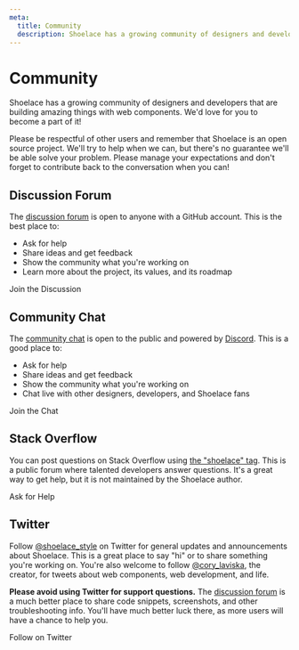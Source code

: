 ```yaml
---
meta:
  title: Community
  description: Shoelace has a growing community of designers and developers that are building amazing things with web components.
---
```


# Community

Shoelace has a growing community of designers and developers that are building amazing things with web components. We'd love for you to become a part of it!

Please be respectful of other users and remember that Shoelace is an open source project. We'll try to help when we can, but there's no guarantee we'll be able solve your problem. Please manage your expectations and don't forget to contribute back to the conversation when you can!

## Discussion Forum

The [discussion forum](https://github.com/shoelace-style/shoelace/discussions) is open to anyone with a GitHub account. This is the best place to:

- Ask for help
- Share ideas and get feedback
- Show the community what you're working on
- Learn more about the project, its values, and its roadmap

<st-button variant="primary" href="https://github.com/shoelace-style/shoelace/discussions" target="_blank">
  <st-icon name="github" slot="prefix"></st-icon>
  Join the Discussion
</st-button>

## Community Chat

The [community chat](https://discord.gg/mg8f26C) is open to the public and powered by [Discord](https://discord.com/). This is a good place to:

- Ask for help
- Share ideas and get feedback
- Show the community what you're working on
- Chat live with other designers, developers, and Shoelace fans

<st-button variant="primary" href="https://discord.gg/mg8f26C" target="_blank">
  <st-icon name="discord" slot="prefix"></st-icon>
  Join the Chat
</st-button>

## Stack Overflow

You can post questions on Stack Overflow using [the "shoelace" tag](https://stackoverflow.com/questions/tagged/shoelace). This is a public forum where talented developers answer questions. It's a great way to get help, but it is not maintained by the Shoelace author.

<st-button variant="primary" href="https://stackoverflow.com/questions/ask?tags=shoelace" target="_blank">
  <st-icon name="stack-overflow" slot="prefix"></st-icon>
  Ask for Help
</st-button>

## Twitter

Follow [@shoelace_style](https://twitter.com/shoelace_style) on Twitter for general updates and announcements about Shoelace. This is a great place to say "hi" or to share something you're working on. You're also welcome to follow [@cory_laviska](https://twitter.com/cory_laviska), the creator, for tweets about web components, web development, and life.

**Please avoid using Twitter for support questions.** The [discussion forum](https://github.com/shoelace-style/shoelace/discussions) is a much better place to share code snippets, screenshots, and other troubleshooting info. You'll have much better luck there, as more users will have a chance to help you.

<st-button variant="primary" href="https://twitter.com/shoelace_style" target="_blank">
  <st-icon name="twitter" slot="prefix"></st-icon>
  Follow on Twitter
</st-button>
